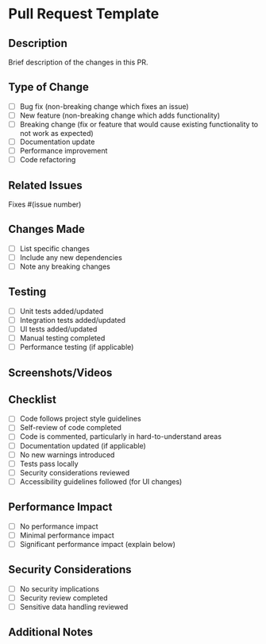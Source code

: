 # Pull Request Template

## Description
Brief description of the changes in this PR.

## Type of Change
- [ ] Bug fix (non-breaking change which fixes an issue)
- [ ] New feature (non-breaking change which adds functionality)
- [ ] Breaking change (fix or feature that would cause existing functionality to not work as expected)
- [ ] Documentation update
- [ ] Performance improvement
- [ ] Code refactoring

## Related Issues
Fixes #(issue number)

## Changes Made
- [ ] List specific changes
- [ ] Include any new dependencies
- [ ] Note any breaking changes

## Testing
- [ ] Unit tests added/updated
- [ ] Integration tests added/updated
- [ ] UI tests added/updated
- [ ] Manual testing completed
- [ ] Performance testing (if applicable)

## Screenshots/Videos
<!-- Add screenshots or videos for UI changes -->

## Checklist
- [ ] Code follows project style guidelines
- [ ] Self-review of code completed
- [ ] Code is commented, particularly in hard-to-understand areas
- [ ] Documentation updated (if applicable)
- [ ] No new warnings introduced
- [ ] Tests pass locally
- [ ] Security considerations reviewed
- [ ] Accessibility guidelines followed (for UI changes)

## Performance Impact
- [ ] No performance impact
- [ ] Minimal performance impact
- [ ] Significant performance impact (explain below)

## Security Considerations
- [ ] No security implications
- [ ] Security review completed
- [ ] Sensitive data handling reviewed

## Additional Notes
<!-- Any additional information for reviewers -->